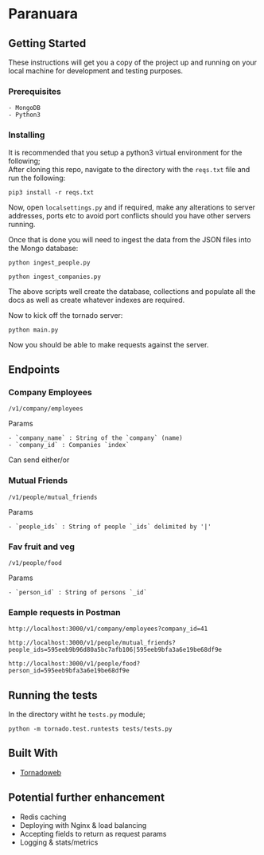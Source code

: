 # Paranuara

## Getting Started

These instructions will get you a copy of the project up and running on your local machine for development and testing purposes.

### Prerequisites

```
- MongoDB
- Python3
```

### Installing
It is recommended that you setup a python3 virtual environment for the following;  
After cloning this repo, navigate to the directory with the `reqs.txt` file and run the following:

```
pip3 install -r reqs.txt
```

Now, open `localsettings.py` and if required, make any alterations to server addresses, ports etc to avoid port 
conflicts should you have other servers running.

Once that is done you will need to ingest the data from the JSON files into the Mongo database:  

```
python ingest_people.py

python ingest_companies.py
```

The above scripts well create the database, collections and populate all the docs as well as create whatever indexes are required.  

Now to kick off the tornado server:

```
python main.py
```

Now you should be able to make requests against the server.

## Endpoints
### Company Employees
```
/v1/company/employees
```

Params
```
- `company_name` : String of the `company` (name)
- `company_id` : Companies `index` 
```

Can send either/or

### Mutual Friends
```/v1/people/mutual_friends```

Params
```
- `people_ids` : String of people `_ids` delimited by '|'
```

### Fav fruit and veg
```/v1/people/food```

Params
```
- `person_id` : String of persons `_id`
```


### Eample requests in Postman
`http://localhost:3000/v1/company/employees?company_id=41`

`http://localhost:3000/v1/people/mutual_friends?people_ids=595eeb9b96d80a5bc7afb106|595eeb9bfa3a6e19be68df9e`

`http://localhost:3000/v1/people/food?person_id=595eeb9bfa3a6e19be68df9e`  


## Running the tests
In the directory witht he `tests.py` module;

```python -m tornado.test.runtests tests/tests.py```



## Built With

* [Tornadoweb](https://www.tornadoweb.org/en/stable/index.html)

## Potential further enhancement
* Redis caching
* Deploying with Nginx & load balancing
* Accepting fields to return as request params
* Logging & stats/metrics
